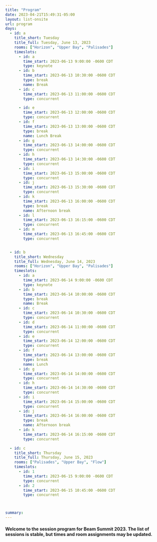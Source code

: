 ```yaml
---
title: "Program"
date: 2023-04-21T15:49:31-05:00
layout: list-onsite
url: program
days: 
  - id: a
    title_short: Tuesday
    title_full: Tuesday, June 13, 2023
    rooms: ["Horizon", "Upper Bay", "Palisades"]
    timeslots: 
      - id: a
        time_start: 2023-06-13 9:00:00 -0600 CDT
        type: keynote
      - id: b
        time_start: 2023-06-13 10:30:00 -0600 CDT
        type: break
        name: Break
      - id: c
        time_start: 2023-06-13 11:00:00 -0600 CDT
        type: concurrent

      - id: e
        time_start: 2023-06-13 12:00:00 -0600 CDT
        type: concurrent
      - id: f
        time_start: 2023-06-13 13:00:00 -0600 CDT
        type: break
        name: Lunch Break
      - id: g
        time_start: 2023-06-13 14:00:00 -0600 CDT
        type: concurrent
      - id: h
        time_start: 2023-06-13 14:30:00 -0600 CDT
        type: concurrent
      - id: i
        time_start: 2023-06-13 15:00:00 -0600 CDT
        type: concurrent
      - id: j
        time_start: 2023-06-13 15:30:00 -0600 CDT
        type: concurrent
      - id: k
        time_start: 2023-06-13 16:00:00 -0600 CDT
        type: break
        name: Afternoon break
      - id: l
        time_start: 2023-06-13 16:15:00 -0600 CDT
        type: concurrent
      - id: m
        time_start: 2023-06-13 16:45:00 -0600 CDT
        type: concurrent


  - id: b
    title_short: Wednesday
    title_full: Wednesday, June 14, 2023
    rooms: ["Horizon", "Upper Bay", "Palisades"]
    timeslots: 
      - id: a
        time_start: 2023-06-14 9:00:00 -0600 CDT
        type: keynote
      - id: b
        time_start: 2023-06-14 10:00:00 -0600 CDT
        type: break
        name: Break
      - id: c
        time_start: 2023-06-14 10:30:00 -0600 CDT
        type: concurrent
      - id: d
        time_start: 2023-06-14 11:00:00 -0600 CDT
        type: concurrent
      - id: e
        time_start: 2023-06-14 12:00:00 -0600 CDT
        type: concurrent
      - id: f
        time_start: 2023-06-14 13:00:00 -0600 CDT
        type: break
        name: Lunch
      - id: g
        time_start: 2023-06-14 14:00:00 -0600 CDT
        type: concurrent
      - id: h
        time_start: 2023-06-14 14:30:00 -0600 CDT
        type: concurrent
      - id: i
        time_start: 2023-06-14 15:00:00 -0600 CDT
        type: concurrent
      - id: j
        time_start: 2023-06-14 16:00:00 -0600 CDT
        type: break
        name: Afternoon break
      - id: k
        time_start: 2023-06-14 16:15:00 -0600 CDT
        type: concurrent

  - id: c
    title_short: Thursday
    title_full: Thursday, June 15, 2023
    rooms: ["Palisades", "Upper Bay", "Flow"]
    timeslots: 
      - id: 1
        time_start: 2023-06-15 9:00:00 -0600 CDT
        type: concurrent
      - id: 2
        time_start: 2023-06-15 10:45:00 -0600 CDT
        type: concurrent



summary: 
---
```


<h4 class="mb-4">Welcome to the session program for Beam Summit 2023. The list of sessions is stable, but times and room assignments may be updated.</h4>
